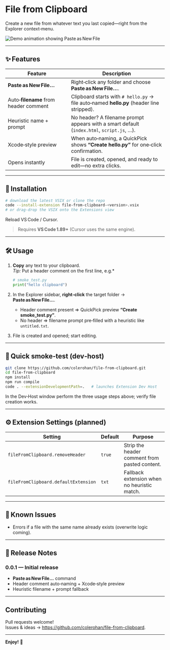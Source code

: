 # File from Clipboard

Create a new file from whatever text you last copied—right from the Explorer context‑menu.

![Demo animation showing Paste as New File](images/paste-as-new-file.gif)

---

## ✨ Features

| Feature | Description |
|---------|-------------|
| **Paste as New File…** | Right‑click any folder and choose **Paste as New File…**. |
| Auto‑**filename** from header comment | Clipboard starts with `# hello.py` → file auto‑named **hello.py** (header line stripped). |
| Heuristic name + prompt | No header? A filename prompt appears with a smart default (`index.html`, `script.js`, …). |
| Xcode‑style preview | When auto‑naming, a QuickPick shows **“Create hello.py”** for one‑click confirmation. |
| Opens instantly | File is created, opened, and ready to edit—no extra clicks. |

---

## 🚀 Installation

```bash
# download the latest VSIX or clone the repo
code --install-extension file-from-clipboard-<version>.vsix
# or drag‑drop the VSIX onto the Extensions view
```

Reload VS Code / Cursor.  
> Requires **VS Code 1.89+** (Cursor uses the same engine).

---

## 🛠️ Usage

1. **Copy** any text to your clipboard.  
   *Tip:* Put a header comment on the first line, e.g.*

   ```py
   # smoke_test.py
   print("hello clipboard")
   ```

2. In the Explorer sidebar, **right‑click** the target folder → **Paste as New File…**.

   * Header comment present ⇒ QuickPick preview **“Create smoke_test.py”**.  
   * No header ⇒ filename prompt pre‑filled with a heuristic like `untitled.txt`.

3. File is created and opened; start editing.

---

## 🚦 Quick smoke‑test (dev‑host)

```bash
git clone https://github.com/colerohan/file-from-clipboard.git
cd file-from-clipboard
npm install
npm run compile
code . --extensionDevelopmentPath=.   # launches Extension Dev Host
```

In the Dev‑Host window perform the three usage steps above; verify file creation works.

---

## ⚙️ Extension Settings (planned)

| Setting | Default | Purpose |
|---------|---------|---------|
| `fileFromClipboard.removeHeader` | `true` | Strip the header comment from pasted content. |
| `fileFromClipboard.defaultExtension` | `txt` | Fallback extension when no heuristic match. |

---

## 🐞 Known Issues

* Errors if a file with the same name already exists (overwrite logic coming).

---

## 📓 Release Notes

### 0.0.1 — Initial release
* **Paste as New File…** command
* Header comment auto‑naming + Xcode‑style preview
* Heuristic filename + prompt fallback

---

## Contributing

Pull requests welcome!  
Issues & ideas → <https://github.com/colerohan/file-from-clipboard>.

---

**Enjoy!** 🎉

